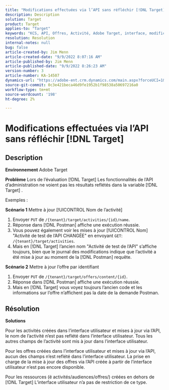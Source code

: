 ```yaml
---
title: "Modifications effectuées via l’API sans réfléchir [!DNL Target]"
description: Description
solution: Target
product: Target
applies-to: "Target"
keywords: "KCS, API, Offres, Activité, Adobe Target, interface, modifications"
resolution: Resolution
internal-notes: null
bug: false
article-created-by: Jim Menn
article-created-date: "9/9/2022 8:07:16 AM"
article-published-by: Jim Menn
article-published-date: "9/9/2022 8:26:23 AM"
version-number: 3
article-number: KA-14507
dynamics-url: "https://adobe-ent.crm.dynamics.com/main.aspx?forceUCI=1&pagetype=entityrecord&etn=knowledgearticle&id=ccc21268-1630-ed11-9db1-0022480866ad"
source-git-commit: 0c3e421beca46d9fe1952b1f98538a50697216a0
workflow-type: tm+mt
source-wordcount: '198'
ht-degree: 2%

---
```


# Modifications effectuées via l’API sans réfléchir [!DNL Target]

## Description


<b>Environnement</b>
Adobe Target

<b>Problème</b>
Lors de l’évaluation [!DNL Target] Les fonctionnalités de l’API d’administration ne voient pas les résultats reflétés dans la variable [!DNL Target] .

Exemples :

<b>Scénario 1</b>
Mettre à jour [!UICONTROL Nom de l’activité]

1. Envoyer `PUT` de `/{tenant}/target/activities/{id}/name`.
2. Réponse dans [!DNL Postman] affiche une exécution réussie.
3. Vous pouvez également voir les mises à jour [!UICONTROL Nom] &quot;Activité de test de l’API CHANGÉE&quot; en envoyant `GET`: `/{tenant}/target/activities`.
4. Mais en [!DNL Target] l’ancien nom &quot;Activité de test de l’API&quot; s’affiche toujours, bien que le journal des modifications indique que l’activité a été mise à jour au moment de la [!DNL Postman] requête.


<b>Scénario 2</b>
Mettre à jour l’offre par identifiant

1. Envoyer `PUT` de `/{tenant}/target/offers/content/{id}`.
2. Réponse dans [!DNL Postman] affiche une exécution réussie.
3. Mais en [!DNL Target] vous voyez toujours l’ancien code et les informations sur l’offre n’affichent pas la date de la demande Postman.







## Résolution


<b>Solutions</b>

Pour les activités créées dans l’interface utilisateur et mises à jour via l’API, le nom de l’activité n’est pas reflété dans l’interface utilisateur. Tous les autres champs de l’activité sont mis à jour dans l’interface utilisateur.

Pour les offres créées dans l’interface utilisateur et mises à jour via l’API, aucun des champs n’est reflété dans l’interface utilisateur. La prise en charge de la mise à jour des offres via l’API créée à partir de l’interface utilisateur n’est pas encore disponible.

Pour les ressources (ё activités/audiences/offres/) créées en dehors de [!DNL Target] L’interface utilisateur n’a pas de restriction de ce type.


